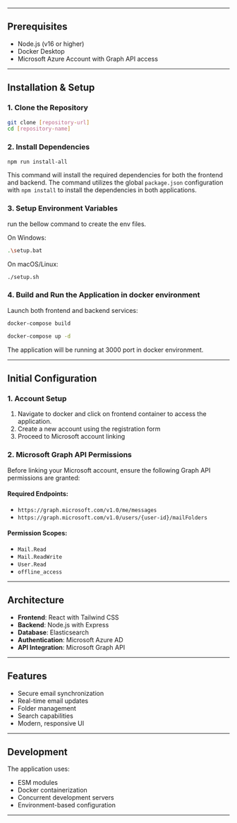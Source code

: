 
---

## Prerequisites

- Node.js (v16 or higher)  
- Docker Desktop  
- Microsoft Azure Account with Graph API access  

---

## Installation & Setup  

### 1. Clone the Repository  

```bash
git clone [repository-url]  
cd [repository-name]
```  

### 2. Install Dependencies  

```bash
npm run install-all
```  
This command will install the required dependencies for both the frontend and backend. The command utilizes the global `package.json` configuration with `npm install` to install the dependencies in both applications.  


### 3. Setup Environment Variables  

run the bellow command to create the env files.


On Windows:
```bash
.\setup.bat
```

On macOS/Linux:
```bash
./setup.sh
```


### 4. Build and Run the Application in docker environment 

Launch both frontend and backend services:  

```bash
docker-compose build

docker-compose up -d
```  
 

The application will be running at 3000 port in docker environment.

---

## Initial Configuration  

### 1. Account Setup  

1. Navigate to docker and click on frontend container to access the application.
2. Create a new account using the registration form  
3. Proceed to Microsoft account linking  

### 2. Microsoft Graph API Permissions  

Before linking your Microsoft account, ensure the following Graph API permissions are granted:  

#### Required Endpoints:  
- `https://graph.microsoft.com/v1.0/me/messages`  
- `https://graph.microsoft.com/v1.0/users/{user-id}/mailFolders`  

#### Permission Scopes:  
- `Mail.Read`  
- `Mail.ReadWrite`  
- `User.Read`  
- `offline_access`  

 

---

## Architecture  

- **Frontend**: React with Tailwind CSS  
- **Backend**: Node.js with Express  
- **Database**: Elasticsearch  
- **Authentication**: Microsoft Azure AD  
- **API Integration**: Microsoft Graph API  

---

## Features  

- Secure email synchronization  
- Real-time email updates  
- Folder management  
- Search capabilities  
- Modern, responsive UI  

---

## Development  

The application uses:  
- ESM modules  
- Docker containerization  
- Concurrent development servers  
- Environment-based configuration  

---


